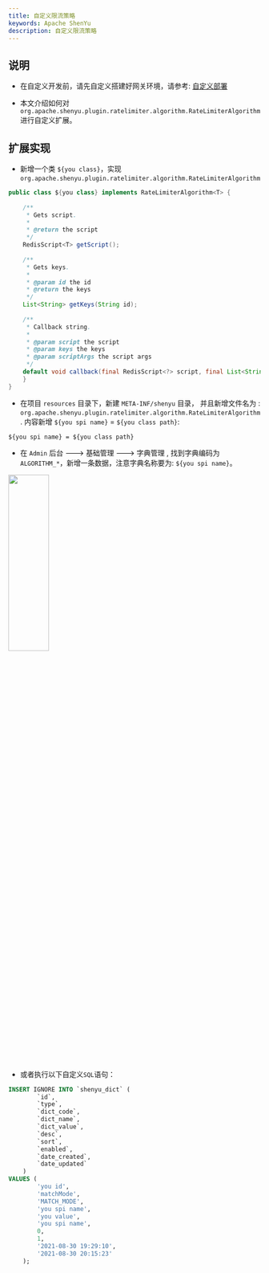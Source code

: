 ```yaml
---
title: 自定义限流策略
keywords: Apache ShenYu
description: 自定义限流策略
---
```



## 说明

* 在自定义开发前，请先自定义搭建好网关环境，请参考: [自定义部署](../deployment-custom)

* 本文介绍如何对 `org.apache.shenyu.plugin.ratelimiter.algorithm.RateLimiterAlgorithm` 进行自定义扩展。

## 扩展实现

* 新增一个类 `${you class}`，实现 `org.apache.shenyu.plugin.ratelimiter.algorithm.RateLimiterAlgorithm`

```java
public class ${you class} implements RateLimiterAlgorithm<T> {
  
    /**
     * Gets script.
     *
     * @return the script
     */
    RedisScript<T> getScript();
    
    /**
     * Gets keys.
     *
     * @param id the id
     * @return the keys
     */
    List<String> getKeys(String id);
    
    /**
     * Callback string.
     *
     * @param script the script
     * @param keys the keys
     * @param scriptArgs the script args
     */
    default void callback(final RedisScript<?> script, final List<String> keys, final List<String> scriptArgs) {
    }
}
```

* 在项目 `resources` 目录下，新建 `META-INF/shenyu` 目录， 并且新增文件名为 : `org.apache.shenyu.plugin.ratelimiter.algorithm.RateLimiterAlgorithm`.
内容新增 `${you spi name}` = `${you class path}`:

```
${you spi name} = ${you class path}
```

* 在 `Admin` 后台 ---> 基础管理 ---> 字典管理 ,  找到字典编码为 `ALGORITHM_*`，新增一条数据，注意字典名称要为: `${you spi name}`。

<img src="/img/shenyu/custom/custom-rate-limiter-zh.jpg" width="40%" height="30%" />

* 或者执行以下自定义`SQL`语句：

```sql
INSERT IGNORE INTO `shenyu_dict` (
        `id`,
        `type`,
        `dict_code`,
        `dict_name`,
        `dict_value`,
        `desc`,
        `sort`,
        `enabled`,
        `date_created`,
        `date_updated`
    )
VALUES (
        'you id',
        'matchMode',
        'MATCH_MODE',
        'you spi name',
        'you value',
        'you spi name',
        0,
        1,
        '2021-08-30 19:29:10',
        '2021-08-30 20:15:23'
    );
```







